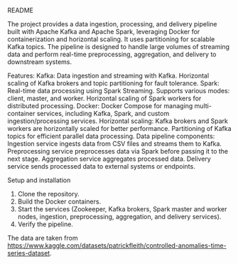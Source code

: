 README

The project provides a data ingestion, processing, and delivery pipeline built with Apache Kafka and Apache Spark, leveraging Docker for containerization and horizontal scaling. It uses partitioning for scalable Kafka topics. The pipeline is designed to handle large volumes of streaming data and perform real-time preprocessing, aggregation, and delivery to downstream systems.  

Features:
  Kafka:
    Data ingestion and streaming with Kafka.
    Horizontal scaling of Kafka brokers and topic partitioning for fault tolerance. 
  Spark:
    Real-time data processing using Spark Streaming.
    Supports various modes: client, master, and worker.
    Horizontal scaling of Spark workers for distributed processing.
  Docker:
    Docker Compose for managing multi-container services, including Kafka, Spark, and custom ingestion/processing services.
  Horizontal scaling:
    Kafka brokers and Spark workers are horizontally scaled for better performance.
    Partitioning of Kafka topics for efficient parallel data processing.
  Data pipeline components:
    Ingestion service ingests data from CSV files and streams them to Kafka.
    Preprocessing service preprocesses data via Spark before passing it to the next stage.
    Aggregation service aggregates processed data.
    Delivery service sends processed data to external systems or endpoints. 


Setup and installation
  1. Clone the repository.
  2. Build the Docker containers.
  3. Start the services (Zookeeper, Kafka brokers, Spark master and worker nodes, ingestion, preprocessing, aggregation, and delivery services).
  4. Verify the pipeline. 
    

The data are taken from https://www.kaggle.com/datasets/patrickfleith/controlled-anomalies-time-series-dataset. 
